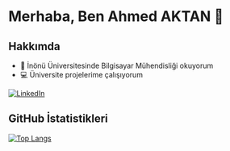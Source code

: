 # Merhaba, Ben Ahmed AKTAN 👋

## Hakkımda

- 🌱 İnönü Üniversitesinde Bilgisayar Mühendisliği okuyorum
- 💻 Üniversite projelerime çalışıyorum
 
[![LinkedIn](https://img.shields.io/badge/LinkedIn-0A66C2?style=flat&logo=linkedin&logoColor=white)](https://www.linkedin.com/in/ahmedaktan)

## GitHub İstatistikleri

[![Top Langs](https://github-readme-stats.vercel.app/api/top-langs/?username=aahmedaktan&layout=donut)](https://github.com/anuraghazr/github-readme-stats)
<img src="https://komarev.com/ghpvc/?username=aahmedaktan&style=flat-square&color=blue" alt=""/>
